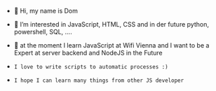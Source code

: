 - 👋 Hi, my name is Dom
- 👀 I’m interested in JavaScript, HTML, CSS and in der future python, powershell, SQL, ....
- 🌱 at the moment I learn JavaScript at Wifi Vienna and I want to be a Expert at server backend and NodeJS in the Future  

-     I love to write scripts to automatic processes :) 
-     I hope I can learn many things from other JS developer 


